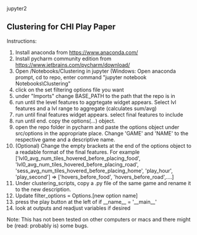 jupyter2

## Clustering for CHI Play Paper

Instructions:

1. Install anaconda from https://www.anaconda.com/
1. Install pycharm community edition from https://www.jetbrains.com/pycharm/download/
1. Open /Notebooks/Clustering in jupyter (Windows: Open anaconda prompt, cd to repo, enter command "jupyter notebook Notebooks\Clustering"
1. click on the set filtering options file you want
1. under "Imports" change BASE_PATH to the path that the repo is in
1. run until the level features to aggrtegate widget appears. Select lvl features and a lvl range to aggregate (calculates sum/avg)
1. run until final features widget appears. select final features to include
1. run until end. copy the options(...) object.
1. open the repo folder in pycharm and paste the options object under src/options in the appropriate place. Change 'GAME' and 'NAME' to the respective game and a descriptive name.
1. (Optional) Change the empty brackets at the end of the options object to a readable format of the final features. For example ['lvl0_avg_num_tiles_hovered_before_placing_food', 'lvl0_avg_num_tiles_hovered_before_placing_road', 'sess_avg_num_tiles_hovered_before_placing_home', 'play_hour', 'play_second'] => ['hovers_before_food', 'hovers_before_road',....]
1. Under clustering_scripts, copy a .py file of the same game and rename it to the new description.
1. Update filter_options = Options.[new option name]
1. press the play button at the left of if \_\_name\_\_ = '\_\_main\_\_'
1. look at outputs and readjust variables if desired

Note: This has not been tested on other computers or macs and there might be (read: probably is) some bugs.
